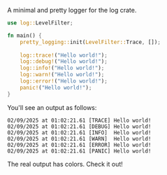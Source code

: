 A minimal and pretty logger for the log crate.

```rs
use log::LevelFilter;

fn main() {
    pretty_logging::init(LevelFilter::Trace, []);
    
    log::trace!("Hello world!");
    log::debug!("Hello world!");
    log::info!("Hello world!");
    log::warn!("Hello world!");
    log::error!("Hello world!");
    panic!("Hello world!");
}
```

You'll see an output as follows:

```
02/09/2025 at 01:02:21.61 [TRACE] Hello world!
02/09/2025 at 01:02:21.61 [DEBUG] Hello world!
02/09/2025 at 01:02:21.61 [INFO]  Hello world!
02/09/2025 at 01:02:21.61 [WARN]  Hello world!
02/09/2025 at 01:02:21.61 [ERROR] Hello world!
02/09/2025 at 01:02:21.61 [PANIC] Hello world!
```

The real output has colors. Check it out!

